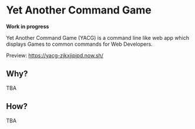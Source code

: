 # Yet Another Command Game

**Work in progress**

Yet Another Command Game (YACG) is a command line like web app which displays Games to common commands for Web Developers.

Preview: https://yacg-zjkxjipipd.now.sh/

## Why?

TBA

## How?

TBA
